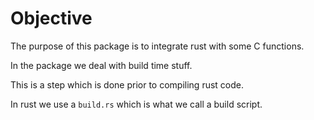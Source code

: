# Objective

The purpose of this package is to integrate rust with some C functions.

In the package we deal with build time stuff.

This is a step which is done prior to compiling rust code.

In rust we use a `build.rs` which is what we call a build script.
